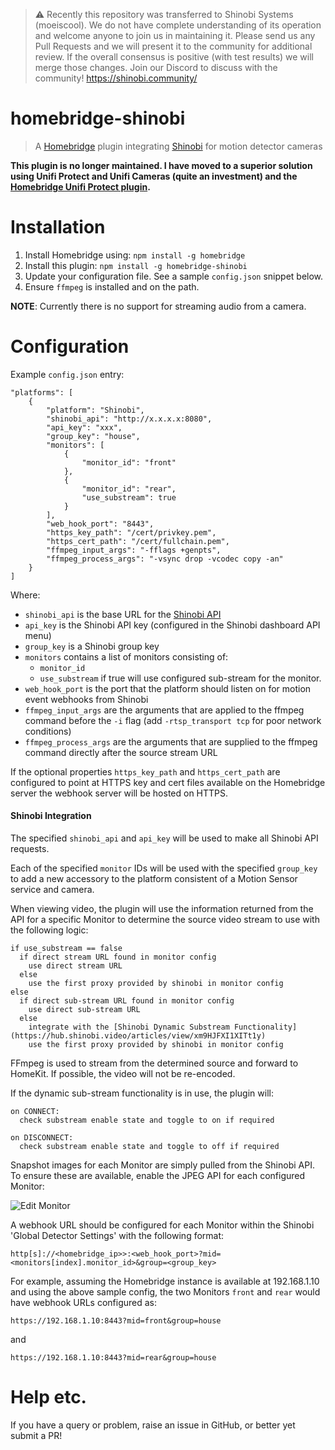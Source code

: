 > ⚠️ Recently this repository was transferred to Shinobi Systems (moeiscool). We do not have complete understanding of its operation and welcome anyone to join us in maintaining it. Please send us any Pull Requests and we will present it to the community for additional review. If the overall consensus is positive (with test results) we will merge those changes.
> Join our Discord to discuss with the community! https://shinobi.community/

# homebridge-shinobi
> A [Homebridge](https://github.com/nfarina/homebridge) plugin integrating [Shinobi](https://shinobi.video) for motion detector cameras

**This plugin is no longer maintained. I have moved to a superior solution using
Unifi Protect and Unifi Cameras (quite an investment) and the [Homebridge Unifi Protect plugin](https://github.com/hjdhjd/homebridge-unifi-protect).**

# Installation
1. Install Homebridge using: `npm install -g homebridge`
2. Install this plugin: `npm install -g homebridge-shinobi`
1. Update your configuration file. See a sample `config.json` snippet below.
4. Ensure `ffmpeg` is installed and on the path.

**NOTE**: Currently there is no support for streaming audio from a camera.
 
# Configuration
Example `config.json` entry:

```
"platforms": [
    {
        "platform": "Shinobi",
        "shinobi_api": "http://x.x.x.x:8080",
        "api_key": "xxx",
        "group_key": "house",
        "monitors": [
            {
                "monitor_id": "front"
            },
            {
                "monitor_id": "rear",
                "use_substream": true
            }
        ],
        "web_hook_port": "8443",
        "https_key_path": "/cert/privkey.pem",
        "https_cert_path": "/cert/fullchain.pem",
        "ffmpeg_input_args": "-fflags +genpts",
        "ffmpeg_process_args": "-vsync drop -vcodec copy -an"
    }
]
```
Where:

* `shinobi_api` is the base URL for the [Shinobi API](https://shinobi.video/docs/api)
* `api_key` is the Shinobi API key (configured in the Shinobi dashboard API menu)
* `group_key` is a Shinobi group key
* `monitors` contains a list of monitors consisting of:
    * `monitor_id`
    * `use_substream` if true will use configured sub-stream for the monitor.
* `web_hook_port` is the port that the platform should listen on for motion event webhooks from Shinobi
* `ffmpeg_input_args` are the arguments that are applied to the ffmpeg command before the `-i` flag (add `-rtsp_transport tcp` for poor network conditions)
* `ffmpeg_process_args` are the arguments that are supplied to the ffmpeg command directly after the source stream URL

If the optional properties `https_key_path` and `https_cert_path` are configured to point at HTTPS key and cert files available on the Homebridge
server the webhook server will be hosted on HTTPS.

#### Shinobi Integration

The specified `shinobi_api` and `api_key` will be used to make all Shinobi API requests.

Each of the specified `monitor` IDs will be used with the specified `group_key` to add a new accessory
to the platform consistent of a Motion Sensor service and camera.

When viewing video, the plugin will use the information returned from the API for a specific Monitor to determine
the source video stream to use with the following logic:

```
if use_substream == false
  if direct stream URL found in monitor config
    use direct stream URL
  else
    use the first proxy provided by shinobi in monitor config
else
  if direct sub-stream URL found in monitor config
    use direct sub-stream URL
  else
    integrate with the [Shinobi Dynamic Substream Functionality](https://hub.shinobi.video/articles/view/xm9HJFXI1XITt1y)
    use the first proxy provided by shinobi in monitor config
```

FFmpeg is used to stream from the determined source and forward to HomeKit. If possible, the video will not be re-encoded.

If the dynamic sub-stream functionality is in use, the plugin will:

```
on CONNECT:
  check substream enable state and toggle to on if required   

on DISCONNECT:
  check substream enable state and toggle to off if required   
```

Snapshot images for each Monitor are simply pulled from the Shinobi API. To ensure these are available, enable the JPEG API for
each configured Monitor:

![Edit Monitor](images/edit-monitor.png)

A webhook URL should be configured for each Monitor within the Shinobi 'Global Detector Settings' with the following format:

`http[s]://<homebridge_ip>>:<web_hook_port>?mid=<monitors[index].monitor_id>&group=<group_key>` 

For example, assuming the Homebridge instance is available at 192.168.1.10 and using the above sample config,
the two Monitors `front` and `rear` would have webhook URLs configured as:  

`https://192.168.1.10:8443?mid=front&group=house` 

and

`https://192.168.1.10:8443?mid=rear&group=house` 

# Help etc.

If you have a query or problem, raise an issue in GitHub, or better yet submit a PR!

